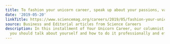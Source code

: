 ```yaml
---
title: To fashion your unicorn career, speak up about your passions, value, and objectives
date: '2019-05-20'
linkTitle: https://www.sciencemag.org/careers/2019/05/fashion-your-unicorn-career-speak-about-your-passions-value-and-objectives
source: Business and Editorial articles from Science Careers
description: In this installment of Your Unicorn Career, our columnist explains why
  you should talk about yourself and how to do it professionally and effectively
---
```

